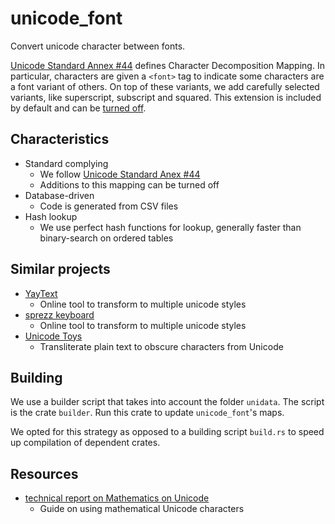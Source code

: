 # unicode_font

Convert unicode character between fonts.

[Unicode Standard Annex #44](https://www.unicode.org/reports/tr44/tr44-32.html#Character_Decomposition_Mappings) defines Character Decomposition Mapping. 
In particular, characters are given a `<font>` tag to indicate some characters are a font variant of others.
On top of these variants, we add carefully selected variants, like superscript, subscript and squared.
This extension is included by default and can be [turned off](https://doc.rust-lang.org/cargo/reference/features.html#the-default-feature).

## Characteristics

- Standard complying
	+ We follow [Unicode Standard Anex #44](https://www.unicode.org/reports/tr44/tr44-32.html#Character_Decomposition_Mappings)
	+ Additions to this mapping can be turned off
- Database-driven
	+ Code is generated from CSV files
- Hash lookup
	+ We use perfect hash functions for lookup, generally faster than binary-search on ordered tables

## Similar projects

- [YayText](https://yaytext.com)
	- Online tool to transform to multiple unicode styles
- [sprezz keyboard](https://www.sprezzkeyboard.com/)
	- Online tool to transform to multiple unicode styles
- [Unicode Toys](https://qaz.wtf/u/)
	- Transliterate plain text to obscure characters from Unicode

## Building

We use a builder script that takes into account the folder `unidata`.
The script is the crate `builder`.
Run this crate to update `unicode_font`'s maps.

We opted for this strategy as opposed to a building script `build.rs` to speed up compilation of dependent crates.

## Resources

- [technical report on Mathematics on Unicode](http://www.unicode.org/reports/tr25/)
	+ Guide on using mathematical Unicode characters
